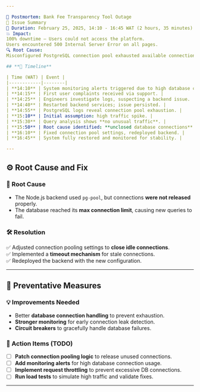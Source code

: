 ```yaml
---

🚨 Postmortem: Bank Fee Transparency Tool Outage
🛑 Issue Summary
📅 Duration: February 25, 2025, 14:10 - 16:45 WAT (2 hours, 35 minutes)
💥 Impact:
100% downtime – Users could not access the platform.
Users encountered 500 Internal Server Error on all pages.
🔍 Root Cause:
Misconfigured PostgreSQL connection pool exhausted available connections, causing backend failure.

## **📜 Timeline**  

| Time (WAT) | Event |
|------------|--------|
| **14:10** | System monitoring alerts triggered due to high database connection usage. |
| **14:15** | First user complaints received via support. |
| **14:25** | Engineers investigate logs, suspecting a backend issue. |
| **14:40** | Restarted backend services; issue persisted. |
| **14:55** | PostgreSQL logs reveal connection pool exhaustion. |
| **15:10** | Initial assumption: high traffic spike. |
| **15:30** | Query analysis shows **no unusual traffic**. |
| **15:50** | Root cause identified: **unclosed database connections**. |
| **16:10** | Fixed connection pool settings, redeployed backend. |
| **16:45** | System fully restored and monitored for stability. |

---
```


## **⚙️ Root Cause and Fix**  

### **🔎 Root Cause**  
- The Node.js backend used `pg-pool`, but connections **were not released** properly.  
- The database reached its **max connection limit**, causing new queries to fail.  

### **🛠️ Resolution**  
✅ Adjusted connection pooling settings to **close idle connections**.  
✅ Implemented a **timeout mechanism** for stale connections.  
✅ Redeployed the backend with the new configuration.  

---

## **🚀 Preventative Measures**  

### **💡 Improvements Needed**  
- Better **database connection handling** to prevent exhaustion.  
- **Stronger monitoring** for early connection leak detection.  
- **Circuit breakers** to gracefully handle database failures.  

### **📝 Action Items (TODO)**  
- [ ] **Patch connection pooling logic** to release unused connections.  
- [ ] **Add monitoring alerts** for high database connection usage.  
- [ ] **Implement request throttling** to prevent excessive DB connections.  
- [ ] **Run load tests** to simulate high traffic and validate fixes.

---
